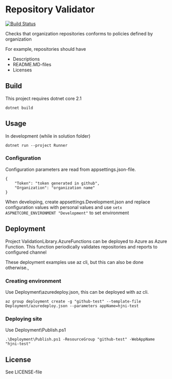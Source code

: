 # Repository Validator
[![Build Status](https://jenkins.protacon.cloud/buildStatus/icon?job=www.github.com/repository-validator/master)](https://jenkins.protacon.cloud/blue/organizations/jenkins/www.github.com%2Frepository-validator/activity)

Checks that organization repositories conforms to policies defined by organization

For example, repositories should have
  * Descriptions
  * README.MD-files
  * Licenses 

## Build
This project requires dotnet core 2.1
```
dotnet build
```

## Usage

In development (while in solution folder)
```
dotnet run --project Runner
```

### Configuration

Configuration parameters are read from appsettings.json-file. 
```
{
    "Token": "token generated in github",
    "Organization": "organization name"
}
```

When developing, create appsettings.Development.json and
replace configuration values with personal values
and use `setx ASPNETCORE_ENVIRONMENT "Development"` to set environment

## Deployment
Project ValidationLibrary.AzureFunctions can be deployed to Azure as Azure Function.
This function periodically validates repositories and reports to configured channel

These deployment examples use az cli, but this can also be done otherwise.,

### Creating environment

Use Deployment\azuredeploy.json, this can be deployed with az cli.
```
az group deployment create -g "github-test" --template-file Deployment/azuredeploy.json --parameters appName=hjni-test
```

### Deploying site

Use Deployment\Publish.ps1
```
.\Deployment\Publish.ps1 -ResourceGroup "github-test" -WebAppName "hjni-test"
```

## License
See LICENSE-file
